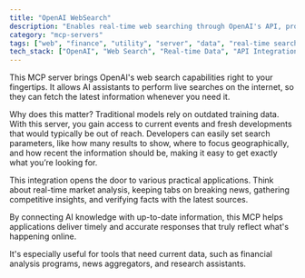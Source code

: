 ```yaml
---
title: "OpenAI WebSearch"
description: "Enables real-time web searching through OpenAI's API, providing access to current information beyond training data limitations."
category: "mcp-servers"
tags: ["web", "finance", "utility", "server", "data", "real-time search", "AI assistants", "market analysis", "news monitoring"]
tech_stack: ["OpenAI", "Web Search", "Real-time Data", "API Integration", "AI Technology"]
---
```


This MCP server brings OpenAI's web search capabilities right to your fingertips. It allows AI assistants to perform live searches on the internet, so they can fetch the latest information whenever you need it.

Why does this matter? Traditional models rely on outdated training data. With this server, you gain access to current events and fresh developments that would typically be out of reach. Developers can easily set search parameters, like how many results to show, where to focus geographically, and how recent the information should be, making it easy to get exactly what you’re looking for.

This integration opens the door to various practical applications. Think about real-time market analysis, keeping tabs on breaking news, gathering competitive insights, and verifying facts with the latest sources.

By connecting AI knowledge with up-to-date information, this MCP helps applications deliver timely and accurate responses that truly reflect what's happening online.

It's especially useful for tools that need current data, such as financial analysis programs, news aggregators, and research assistants.